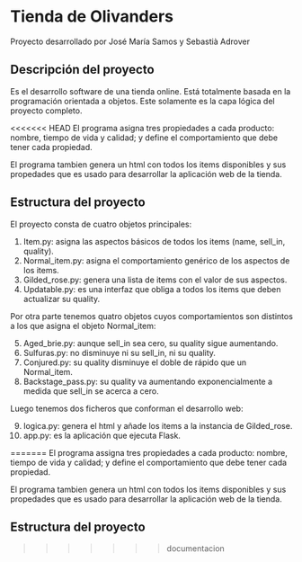 # Tienda de Olivanders

Proyecto desarrollado por José María Samos y Sebastià Adrover

## Descripción del proyecto

Es el desarrollo software de una tienda online. Está totalmente basada en la programación orientada a objetos. Este solamente es la capa lógica del proyecto completo.

<<<<<<< HEAD
El programa asigna tres propiedades a cada producto: nombre, tiempo de vida y calidad; y define el comportamiento que debe tener cada propiedad.

El programa tambien genera un html con todos los items disponibles y sus propedades que es usado para desarrollar la aplicación web de la tienda.

## Estructura del proyecto

El proyecto consta de cuatro objetos principales:

1. Item.py: asigna las aspectos básicos de todos los items (name, sell_in, quality).
2. Normal_item.py: asigna el comportamiento genérico de los aspectos de los items.
3. Gilded_rose.py: genera una lista de items con el valor de sus aspectos.
4. Updatable.py: es una interfaz que obliga a todos los items que deben actualizar su quality.

Por otra parte tenemos quatro objetos cuyos comportamientos son distintos a los que asigna el objeto Normal_item:

5. Aged_brie.py: aunque sell_in sea cero, su quality sigue aumentando.
6. Sulfuras.py: no disminuye ni su sell_in, ni su quality.
7. Conjured.py: su quality disminuye el doble de rápido que un Normal_item.
8. Backstage_pass.py: su quality va aumentando exponencialmente a medida que sell_in se acerca a cero.

Luego tenemos dos ficheros que conforman el desarrollo web:

9. logica.py: genera el html y añade los items a la instancia de Gilded_rose.
10. app.py: es la aplicación que ejecuta Flask.

=======
 El programa assigna tres propiedades a cada producto: nombre, tiempo de vida y calidad; y define el comportamiento que debe tener cada propiedad.

 El programa tambien genera un html con todos los items disponibles y sus propedades que es usado para desarrollar la aplicación web de la tienda.

 ## Estructura del proyecto
>>>>>>> documentacion
